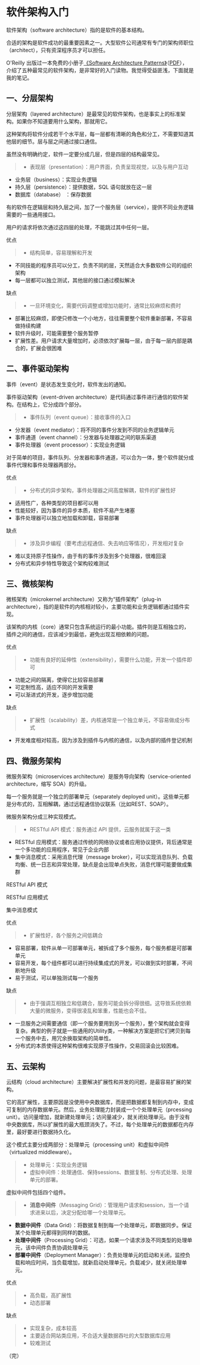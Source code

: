 # 软件架构入门

软件架构（software architecture）指的是软件的基本结构。

合适的架构是软件成功的最重要因素之一。大型软件公司通常有专门的架构师职位（architect），只有资深程序员才可以担任。

O'Reilly 出版过一本免费的小册子[《Software Architecture Patterns》](http://www.oreilly.com/programming/free/software-architecture-patterns.csp)（[PDF](http://www.oreilly.com/programming/free/files/software-architecture-patterns.pdf)）， 介绍了五种最常见的软件架构，是非常好的入门读物。我觉得受益匪浅，下面就是我的笔记。

## 一、分层架构

分层架构（layered architecture）是最常见的软件架构，也是事实上的标准架构。如果你不知道要用什么架构，那就用它。

这种架构将软件分成若干个水平层，每一层都有清晰的角色和分工，不需要知道其他层的细节。层与层之间通过接口通信。

虽然没有明确约定，软件一定要分成几层，但是四层的结构最常见。

> - 表现层（presentation）：用户界面，负责呈现视觉，以及与用户互动
- 业务层（business）：实现业务逻辑
- 持久层（persistence）：提供数据，SQL 语句就放在这一层
- 数据库（database） ：保存数据 

有的软件在逻辑层和持久层之间，加了一个服务层（service），提供不同业务逻辑需要的一些通用接口。

 用户的请求将依次通过这四层的处理，不能跳过其中任何一层。

优点

> - 结构简单，容易理解和开发
- 不同技能的程序员可以分工，负责不同的层，天然适合大多数软件公司的组织架构
- 每一层都可以独立测试，其他层的接口通过模拟解决

缺点

> - 一旦环境变化，需要代码调整或增加功能时，通常比较麻烦和费时
- 部署比较麻烦，即使只修改一个小地方，往往需要整个软件重新部署，不容易做持续构建
- 软件升级时，可能需要整个服务暂停
- 扩展性差。用户请求大量增加时，必须依次扩展每一层，由于每一层内部是耦合的，扩展会很困难

## 二、事件驱动架构

事件（event）是状态发生变化时，软件发出的通知。

事件驱动架构（event-driven architecture）是代码通过事件进行通信的软件架构。在结构上，它分成四个部分。

> - 事件队列（event queue）：接收事件的入口
- 分发器（event mediator）：将不同的事件分发到不同的业务逻辑单元
- 事件通道（event channel）：分发器与处理器之间的联系渠道
- 事件处理器（event processor）：实现业务逻辑

对于简单的项目，事件队列、分发器和事件通道，可以合为一体，整个软件就分成事件代理和事件处理器两部分。

优点

> - 分布式的异步架构，事件处理器之间高度解耦，软件的扩展性好
- 适用性广，各种类型的项目都可以用
- 性能较好，因为事件的异步本质，软件不易产生堵塞
- 事件处理器可以独立地加载和卸载，容易部署

缺点

> - 涉及异步编程（要考虑远程通信、失去响应等情况），开发相对复杂
- 难以支持原子性操作，由于有的事件涉及到多个处理器，很难回滚
- 分布式和异步特性导致这个架构较难测试

## 三、微核架构

微核架构（microkernel architecture）又称为“插件架构”（plug-in architecture），指的是软件的内核相对较小，主要功能和业务逻辑都通过插件实现。

该架构的内核（core）通常只包含系统运行的最小功能。插件则是互相独立的，插件之间的通信，应该减少到最低，避免出现互相依赖的问题。

优点

> - 功能有良好的延伸性（extensibility），需要什么功能，开发一个插件即可
- 功能之间的隔离，使得它比较容易部署
- 可定制性高，适应不同的开发需要
- 可以渐进式的开发，逐步增加功能

缺点

> - 扩展性（scalability）差，内核通常是一个独立单元，不容易做成分布式
- 开发难度相对较高，因为涉及到插件与内核的通信，以及内部的插件登记机制

## 四、微服务架构

微服务架构（microservices architecture）是服务导向架构（service-oriented architecture，缩写 SOA）的升级。

每一个服务就是一个独立的部署单元（separately
deployed unit）。这些单元都是分布式的，互相解耦，通过远程通信协议联系（比如REST、SOAP）。

微服务架构分成三种实现模式。

> - RESTful API 模式：服务通过 API 提供，云服务就属于这一类
- RESTful 应用模式：服务通过传统的网络协议或者应用协议提供，背后通常是一个多功能的应用程序，常见于企业内部
- 集中消息模式：采用消息代理（message broker），可以实现消息队列、负载均衡、统一日志和异常处理，缺点是会出现单点失败，消息代理可能要做成集群

RESTful API 模式

RESTful 应用模式

集中消息模式

优点

> - 扩展性好，各个服务之间低耦合
- 容易部署，软件从单一可部署单元，被拆成了多个服务，每个服务都是可部署单元
- 容易开发，每个组件都可以进行持续集成式的开发，可以做到实时部署，不间断地升级
- 易于测试，可以单独测试每一个服务

缺点

> - 由于强调互相独立和低耦合，服务可能会拆分得很细。这导致系统依赖大量的微服务，变得很凌乱和笨重，性能也会不佳。
- 一旦服务之间需要通信（即一个服务要用到另一个服务），整个架构就会变得复杂。典型的例子就是一些通用的Utility类，一种解决方案是把它们拷贝到每一个服务中去，用冗余换取架构的简单性。
- 分布式的本质使得这种架构很难实现原子性操作，交易回滚会比较困难。

## 五、云架构

云结构（cloud architecture）主要解决扩展性和并发的问题，是最容易扩展的架构。

它的高扩展性，主要原因是没使用中央数据库，而是把数据都复制到内存中，变成可复制的内存数据单元。然后，业务处理能力封装成一个个处理单元（prcessing unit）。访问量增加，就新建处理单元；访问量减少，就关闭处理单元。由于没有中央数据库，所以扩展性的最大瓶颈消失了。不过，每个处理单元的数据都在内存里，最好要进行数据持久化。

这个模式主要分成两部分：处理单元（processing unit）和虚拟中间件（virtualized middleware）。

> - 处理单元：实现业务逻辑
> - 虚拟中间件：处理通信、保持sessions、数据复制、分布式处理、处理单元的部署。

虚拟中间件包括四个组件。

> - **消息中间件**（Messaging Grid）：管理用户请求和session，当一个请求进来以后，决定分配给哪一个处理单元。
- **数据中间件**（Data Grid）：将数据复制到每一个处理单元，即数据同步。保证某个处理单元都得到同样的数据。
- **处理中间件**（Processing Grid）：可选，如果一个请求涉及不同类型的处理单元，该中间件负责协调处理单元
- **部署中间件**（Deployment Manager）：负责处理单元的启动和关闭，监控负载和响应时间，当负载增加，就新启动处理单元，负载减少，就关闭处理单元。

优点

> - 高负载，高扩展性
> - 动态部署

缺点

> - 实现复杂，成本较高
> - 主要适合网站类应用，不合适大量数据吞吐的大型数据库应用
> - 较难测试

（完）